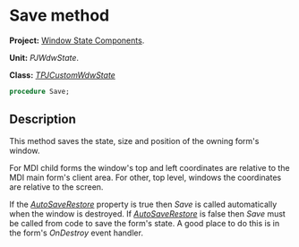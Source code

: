 # Save method #

**Project:** [Window State Components](../API.md).

**Unit:** _PJWdwState_.

**Class:** _[TPJCustomWdwState](./TPJCustomWdwState.md)_

```pascal
procedure Save;
```

## Description ##

This method saves the state, size and position of the owning form's window.

For MDI child forms the window's top and left coordinates are relative to the MDI main form's client area. For other, top level, windows the coordinates are relative to the screen.

If the _[AutoSaveRestore](./TPJCustomWdwState-AutoSaveRestore.md)_ property is true then _Save_ is called automatically when the window is destroyed. If _[AutoSaveRestore](./TPJCustomWdwState-AutoSaveRestore.md)_ is false then _Save_ must be called from code to save the form's state. A good place to do this is in the form's _OnDestroy_ event handler.